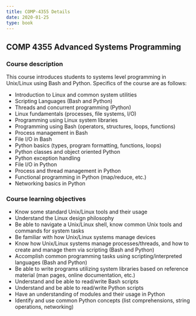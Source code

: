 ```yaml
---
title: COMP-4355 Details
date: 2020-01-25
type: book
---
```


## COMP 4355 Advanced Systems Programming ##

### Course description ###

This course introduces students to systems level programming in Unix/Linux using Bash and Python. Specifics of the course are as follows:

- Introduction to Linux and common system utilities
- Scripting Languages (Bash and Python)
- Threads and concurrent programming (Python)
- Linux fundamentals (processes, file systems, I/O)
- Programming using Linux system libraries
- Programming using Bash (operators, structures, loops, functions)
- Process management in Bash
- File I/O in Bash
- Python basics (types, program formatting, functions, loops)
- Python classes and object oriented Python
- Python exception handling
- File I/O in Python
- Process and thread management in Python
- Functional programming in Python (map/reduce, etc.)
- Networking basics in Python

### Course learning objectives ###

- Know some standard Unix/Linux tools and their usage
- Understand the Linux design philosophy
- Be able to navigate a Unix/Linux shell, know common Unix tools and commands for system tasks
- Be familiar with how Unix/Linux systems manage devices
- Know how Unix/Linux systems manage processes/threads, and how to create and manage them via scripting (Bash and Python)
- Accomplish common programming tasks using scripting/interpreted languages (Bash and Python)
- Be able to write programs utilizing system libraries based on reference material (man pages, online documentation, etc.)
- Understand and be able to read/write Bash scripts
- Understand and be able to read/write Python scripts
- Have an understanding of modules and their usage in Python
- Identify and use common Python concepts (list comprehensions, string operations, networking)